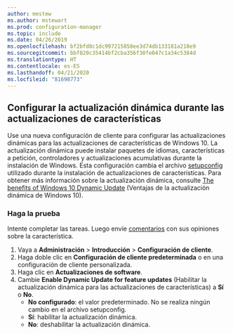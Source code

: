 ```yaml
---
author: mestew
ms.author: mstewart
ms.prod: configuration-manager
ms.topic: include
ms.date: 04/26/2019
ms.openlocfilehash: bf2bfd0c1dc997215858ee3d74db133181a218e9
ms.sourcegitcommit: bbf820c35414bf2cba356f30fe047c1a34c5384d
ms.translationtype: HT
ms.contentlocale: es-ES
ms.lasthandoff: 04/21/2020
ms.locfileid: "81698773"
---
```

## <a name="configure-dynamic-update-during-feature-updates"></a>Configurar la actualización dinámica durante las actualizaciones de características
<!--4062619-->
Use una nueva configuración de cliente para configurar las actualizaciones dinámicas para las actualizaciones de características de Windows 10. La actualización dinámica puede instalar paquetes de idiomas, características a petición, controladores y actualizaciones acumulativas durante la instalación de Windows. Esta configuración cambia el archivo [setupconfig](https://docs.microsoft.com/windows-hardware/manufacture/desktop/windows-setup-automation-overview) utilizado durante la instalación de actualizaciones de características. Para obtener más información sobre la actualización dinámica, consulte [The benefits of Windows 10 Dynamic Update](https://techcommunity.microsoft.com/t5/Windows-IT-Pro-Blog/The-benefits-of-Windows-10-Dynamic-Update/ba-p/467847) (Ventajas de la actualización dinámica de Windows 10). 

### <a name="try-it-out"></a>Haga la prueba

Intente completar las tareas. Luego envíe [comentarios](../../../../understand/find-help.md#product-feedback) con sus opiniones sobre la característica.

1. Vaya a **Administración** > **Introducción** > **Configuración de cliente**.
1. Haga doble clic en **Configuración de cliente predeterminada** o en una configuración de cliente personalizada.
1. Haga clic en **Actualizaciones de software**.
1. Cambie **Enable Dynamic Update for feature updates** (Habilitar la actualización dinámica para las actualizaciones de características) a **Sí** o **No**.
    - **No configurado**: el valor predeterminado. No se realiza ningún cambio en el archivo setupconfig.
    - **Sí**: habilitar la actualización dinámica.
    - **No**: deshabilitar la actualización dinámica.

